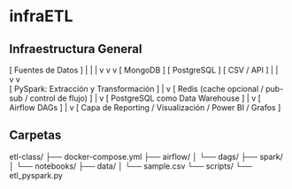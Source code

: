 # infraETL
## Infraestructura General

[ Fuentes de Datos ]
     |      |      |
     v      v      v
[ MongoDB ] [ PostgreSQL ] [ CSV / API ]
     |        |       
     v        v     
[ PySpark: Extracción y Transformación ]
     |
     v
[ Redis (cache opcional / pub-sub / control de flujo) ]
     |
     v
[ PostgreSQL como Data Warehouse ]
     |
     v
[ Airflow DAGs ]
     |
     v
[ Capa de Reporting / Visualización / Power BI / Grafos ]

## Carpetas
etl-class/
├── docker-compose.yml
├── airflow/
│   └── dags/
├── spark/
│   └── notebooks/
├── data/
│   └── sample.csv
└── scripts/
    └── etl_pyspark.py

